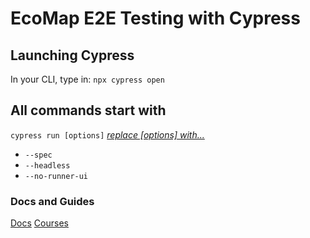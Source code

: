 # EcoMap E2E Testing with Cypress

## Launching Cypress
In your CLI, type in:
`npx cypress open`

## All commands start with
`cypress run [options]`
_[replace [options] with...](https://docs.cypress.io/guides/guides/command-line)_
- `--spec` </br >
- `--headless`
- `--no-runner-ui`


### Docs and Guides
[Docs](https://docs.cypress.io/guides/overview/why-cypress)
[Courses](https://learn.cypress.io/#courses)

